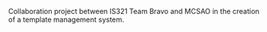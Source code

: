 Collaboration project between IS321 Team Bravo and MCSAO in the creation of a template management system.
